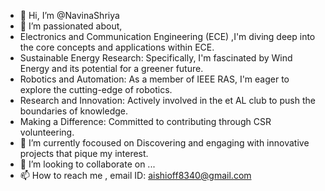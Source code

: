 - 👋 Hi, I’m @NavinaShriya
- 👀 I’m passionated about,
-  Electronics and Communication Engineering (ECE) ,I'm diving deep into the core concepts and applications within ECE.
-  Sustainable Energy Research: Specifically, I'm fascinated by Wind Energy and its potential for a greener future.
-  Robotics and Automation: As a member of IEEE RAS, I'm eager to explore the cutting-edge of robotics.
-  Research and Innovation: Actively involved in the et AL club to push the boundaries of knowledge.
-  Making a Difference: Committed to contributing through CSR volunteering.
- 🌱 I’m currently focoused on Discovering and engaging with innovative projects that pique my interest.
- 💞️ I’m looking to collaborate on ...
- 📫 How to reach me , email ID: aishioff8340@gmail.com

<!---
NavinaShriya/NavinaShriya is a ✨ special ✨ repository because its `README.md` (this file) appears on your GitHub profile.
You can click the Preview link to take a look at your changes.
--->
